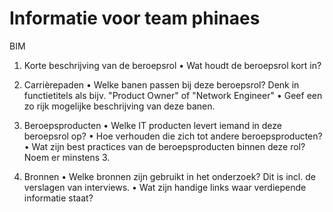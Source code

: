 # Informatie voor team phinaes

BIM
1.	Korte beschrijving van de beroepsrol
•	Wat houdt de beroepsrol kort in?

2.	Carrièrepaden
•	Welke banen passen bij deze beroepsrol? Denk in functietitels als bijv. "Product Owner" of "Network Engineer"
•	Geef een zo rijk mogelijke beschrijving van deze banen.

3.	Beroepsproducten
•	Welke IT producten levert iemand in deze beroepsrol op?
•	Hoe verhouden die zich tot andere beroepsproducten?
•	Wat zijn best practices van de beroepsproducten binnen deze rol? Noem er minstens 3.

4.	Bronnen
•	Welke bronnen zijn gebruikt in het onderzoek? Dit is incl. de verslagen van interviews.
•	Wat zijn handige links waar verdiepende informatie staat?

